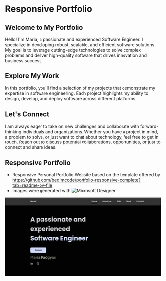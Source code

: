 # Responsive Portfolio 

## Welcome to My Portfolio

Hello! I'm Maria, a passionate and experienced Software Engineer. I specialize in developing robust, scalable, and efficient software solutions. My goal is to leverage cutting-edge technologies to solve complex problems and deliver high-quality software that drives innovation and business success.

## Explore My Work
In this portfolio, you'll find a selection of my projects that demonstrate my expertise in software engineering. Each project highlights my ability to design, develop, and deploy software across different platforms.

## Let's Connect
I am always eager to take on new challenges and collaborate with forward-thinking individuals and organizations. Whether you have a project in mind, a problem to solve, or just want to chat about technology, feel free to get in touch.
Reach out to discuss potential collaborations, opportunities, or just to connect and share ideas.

## Responsive Portfolio

- Responsive Personal Portfolio Website based on the template offered by https://github.com/bedimcode/portfolio-responsive-complete?tab=readme-ov-file
- Images were generated with <img alt="Microsoft Designer" src="https://img.shields.io/badge/-Microsoft%20Designer-DD0031?style=flat-square&logoColor=white" />


![preview img](preview.png)
